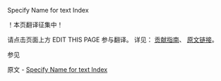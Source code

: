  Specify Name for text Index

 ！本页翻译征集中！

请点击页面上方 EDIT THIS PAGE 参与翻译。
详见：
[贡献指南]( https://github.com/JinMuInfo/MongoDB-Manual-zh/blob/master/CONTRIBUTING.md )、
[原文链接](  https://docs.mongodb.com/manual/tutorial/avoid-text-index-name-limit/  )。

 参见

原文 - [Specify Name for text Index]( https://docs.mongodb.com/manual/tutorial/avoid-text-index-name-limit/ )


